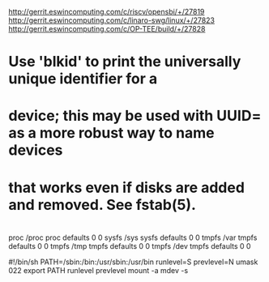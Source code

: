 http://gerrit.eswincomputing.com/c/riscv/opensbi/+/27819
http://gerrit.eswincomputing.com/c/linaro-swg/linux/+/27823
http://gerrit.eswincomputing.com/c/OP-TEE/build/+/27828


#
# Use 'blkid' to print the universally unique identifier for a
# device; this may be used with UUID= as a more robust way to name devices
# that works even if disks are added and removed. See fstab(5).
#
# <file system> <mount point>   <type>  <options>       <dump>  <pass>
proc            /proc   proc    defaults    0   0
sysfs           /sys    sysfs   defaults    0   0
tmpfs           /var    tmpfs   defaults    0   0
tmpfs           /tmp    tmpfs   defaults    0   0
tmpfs           /dev    tmpfs   defaults    0   0

	
	
#!/bin/sh
PATH=/sbin:/bin:/usr/sbin:/usr/bin
runlevel=S
prevlevel=N
umask 022
export PATH runlevel prevlevel
mount -a
mdev -s
	
